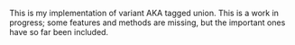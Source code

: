This is my implementation of variant AKA tagged union. This is a work in progress; some features and methods are missing, but the important ones have so far been included.
